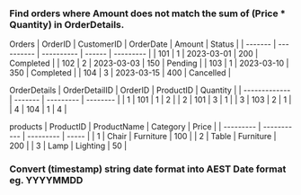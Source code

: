 ### Find orders where Amount does not match the sum of (Price * Quantity) in OrderDetails.

Orders 
| OrderID | CustomerID | OrderDate  | Amount | Status    |
| ------- | ---------- | ---------- | ------ | --------- |
| 101     | 1          | 2023-03-01 | 200    | Completed |
| 102     | 2          | 2023-03-03 | 150    | Pending   |
| 103     | 1          | 2023-03-10 | 350    | Completed |
| 104     | 3          | 2023-03-15 | 400    | Cancelled |

OrderDetails 
| OrderDetailID | OrderID | ProductID | Quantity |
| ------------- | ------- | --------- | -------- |
| 1             | 101     | 1         | 2        |
| 2             | 101     | 3         | 1        |
| 3             | 103     | 2         | 1        |
| 4             | 104     | 1         | 4        |

products
| ProductID | ProductName | Category  | Price |
| --------- | ----------- | --------- | ----- |
| 1         | Chair       | Furniture | 100   |
| 2         | Table       | Furniture | 200   |
| 3         | Lamp        | Lighting  | 50    |

### Convert (timestamp) string date format into AEST Date format eg. YYYYMMDD
